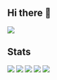 ## Hi there 👋

![](https://komarev.com/ghpvc/?username=YuuOhnuki)

## Stats
![](http://github-profile-summary-cards.vercel.app/api/cards/profile-details?username=YuuOhnuki&theme=tokyonight)
![](http://github-profile-summary-cards.vercel.app/api/cards/repos-per-language?username=YuuOhnuki&theme=tokyonight)
![](http://github-profile-summary-cards.vercel.app/api/cards/most-commit-language?username=YuuOhnuki&theme=tokyonight)
![](http://github-profile-summary-cards.vercel.app/api/cards/stats?username=YuuOhnuki&theme=tokyonight)
![](http://github-profile-summary-cards.vercel.app/api/cards/productive-time?username=YuuOhnuki&theme=tokyonight&utcOffset=9)

<!--
**YuuOhnuki/YuuOhnuki** is a ✨ _special_ ✨ repository because its `README.md` (this file) appears on your GitHub profile.

Here are some ideas to get you started:

- 🔭 I’m currently working on ...
- 🌱 I’m currently learning ...
- 👯 I’m looking to collaborate on ...
- 🤔 I’m looking for help with ...
- 💬 Ask me about ...
- 📫 How to reach me: ...
- 😄 Pronouns: ...
- ⚡ Fun fact: ...
-->
